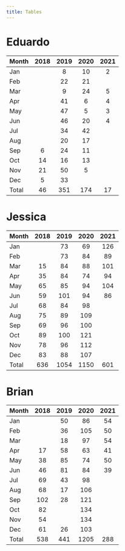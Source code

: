 ```yaml
---
title: Tables
---
```


# Eduardo

| Month | 2018 | 2019 | 2020 | 2021 |
| --- |:---: | :---: | :---: | :---: |
| Jan |    | 8 | 10 | 2 |
| Feb |    | 22 | 21 |    |
| Mar |    | 9 | 24 | 5 |
| Apr |    | 41 | 6 | 4 |
| May |    | 47 | 5 | 3 |
| Jun |    | 46 | 20 | 4 |
| Jul |    | 34 | 42 |    |
| Aug |    | 20 | 17 |    |
| Sep | 6 | 24 | 11 |    |
| Oct | 14 | 16 | 13 |    |
| Nov | 21 | 50 | 5 |    |
| Dec | 5 | 33 |    |    |
| Total | 46 | 351 | 174 | 17 |

# Jessica

| Month | 2018 | 2019 | 2020 | 2021 |
| --- |:---: | :---: | :---: | :---: |
| Jan |    | 73 | 69 | 126 |
| Feb |    | 73 | 84 | 89 |
| Mar | 15 | 84 | 88 | 101 |
| Apr | 35 | 84 | 74 | 94 |
| May | 65 | 85 | 94 | 104 |
| Jun | 59 | 101 | 94 | 86 |
| Jul | 68 | 84 | 98 |    |
| Aug | 75 | 89 | 109 |    |
| Sep | 69 | 96 | 100 |    |
| Oct | 89 | 100 | 121 |    |
| Nov | 78 | 96 | 112 |    |
| Dec | 83 | 88 | 107 |    |
| Total | 636 | 1054 | 1150 | 601 |

# Brian

| Month | 2018 | 2019 | 2020 | 2021 |
| --- |:---: | :---: | :---: | :---: |
| Jan |    | 50 | 86 | 54 |
| Feb |    | 36 | 105 | 50 |
| Mar |    | 18 | 97 | 54 |
| Apr | 17 | 58 | 63 | 41 |
| May | 38 | 85 | 74 | 50 |
| Jun | 46 | 81 | 84 | 39 |
| Jul | 69 | 43 | 98 |    |
| Aug | 68 | 17 | 106 |    |
| Sep | 102 | 28 | 121 |    |
| Oct | 82 |    | 134 |    |
| Nov | 54 |    | 134 |    |
| Dec | 61 | 26 | 103 |    |
| Total | 538 | 441 | 1205 | 288 |

